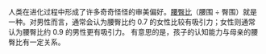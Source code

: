 人类在进化过程中形成了许多奇奇怪怪的审美偏好。[腰臀比](https://zh.wikipedia.org/zh-hans/%E8%85%B0%E8%87%80%E6%AF%94)（腰围 ÷ 臀围）就是一种。对男性而言，通常会认为腰臀比约 0.7 的女性比较有吸引力；女性则通常认为腰臀比约 0.9 的男性更有吸引力。 有意思的是，孩子的认知能力与母亲的腰臀比有一定关系。